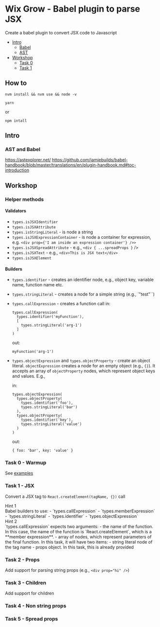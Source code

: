 # Wix Grow - Babel plugin to parse JSX

Create a babel plugin to convert JSX code to Javascript

- [Intro](#intro)
  - [Babel](#babel)
  - [AST](#ast)
- [Workshop](#workshop)
  - [Task 0](#task-0---warmup)
  - [Task 1](#task-1---jsx)

## How to

`nvm install && nvm use && node -v`

`yarn`

or

`npm intall`

## Intro

### AST and Babel

https://astexplorer.net/
https://github.com/jamiebuilds/babel-handbook/blob/master/translations/en/plugin-handbook.md#toc-introduction

## Workshop

### Helper methods

#### Validators

- `types.isJSXIdentifier`
- `types.isJSXAttribute`
- `types.isStringLiteral` - is node a string
- `types.isJSXExpressionContainer` - is node a container for expression, e.g. `<div prop={'I am inside an expression container'} />>`
- `types.isJSXSpreadAttribute` - e.g., `<div { ...spreadProps }` />
- `types.isJSXText` - e.g., `<div>This is JSX text</div>`
- `types.isJSXElement`

#### Builders

- `types.identifier` - creates an identifier node, e.g., object key, variable name, function name etc.
- `types.stringLiteral` - creates a node for a simple string (e.g., `"test"``)
- `types.callExpression` - creates a function call
  in:

  ```
  types.callExpression(
    types.identifier('myFunction'),
    [
      types.stringLiteral('arg-1')
    ]
  )
  ```

  out:

  ```
  myFunction('arg-1')
  ```

- `types.objectExpression` and `types.objectProperty` - create an object literal. `objectExpression` creates a node for an empty object (e.g., `{}`). It accepts an array of `objectProperty` nodes, which represent object keys and values. E.g.,

  in:

  ```
  types.objectExpression(
    types.objectProperty(
      types.identifier('foo'),
      types.stringLiteral('bar')
    ),
    types.objectProperty(
      types.identifier('key'),
      types.stringLiteral('value')
    )
  )
  ```

  out:

  ```
  { foo: 'bar', key: 'value' }
  ```

### Task 0 - Warmup

See [examples](./parse-jsx-plugin/examples.js)

### Task 1 - JSX

Convert a JSX tag to `React.createElement(tagName, {})` call

<detail>
  <summary>Hint 1</summary>
  Babel builders to use:
  - `types.callExpression`
  - `types.memberExpression`
  - `types.stringLiteral`
  - `types.identifier`
  - `types.objectExpression`
</detail>

<detail>
  <summary>Hint 2</summary>
  `types.callExpression` expects two arguments:
  - the name of the function. In this case, the name of the function is `React.createElement`, which is a **member expression**.
  - array of nodes, which represent parameters of the final function. In this task, it will have two items:
    - string literal node of the tag name
    - props object. In this task, this is already provided
</detail>

### Task 2 - Props

Add support for parsing string props (e.g., `<div prop="hi" />`)

### Task 3 - Children

Add support for children

### Task 4 - Non string props

### Task 5 - Spread props
